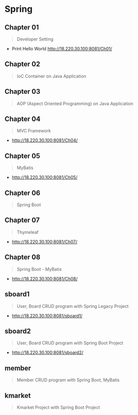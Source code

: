 # Spring

## Chapter 01
> Developer Setting
- Print Hello World http://18.220.30.100:8081/Ch01/
## Chapter 02
> IoC Container on Java Application
## Chapter 03
> AOP (Aspect Oriented Programming) on Java Application
## Chapter 04
> MVC Framework
- http://18.220.30.100:8081/Ch04/
## Chapter 05
> MyBatis
- http://18.220.30.100:8081/Ch05/
## Chapter 06
> Spring Boot
## Chapter 07
> Thymeleaf
- http://18.220.30.100:8081/Ch07/
## Chapter 08
> Spring Boot - MyBatis
- http://18.220.30.100:8081/Ch08/
## sboard1
> User, Board CRUD program with Spring Legacy Project
- http://18.220.30.100:8081/sboard1/
## sboard2
> User, Board CRUD program with Spring Boot Project
- http://18.220.30.100:8081/sboard2/
## member
> Member CRUD program with Spring Boot, MyBatis
## kmarket
> Kmarket Project with Spring Boot Project
